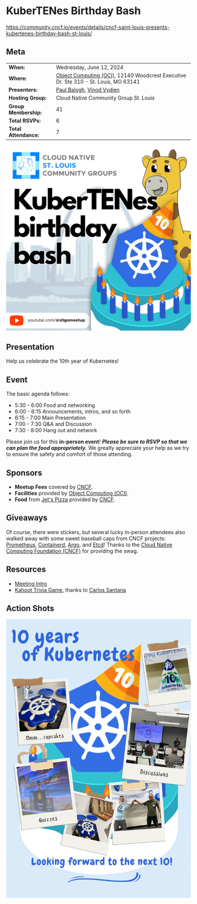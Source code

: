 # KuberTENes Birthday Bash

https://community.cncf.io/events/details/cncf-saint-louis-presents-kubertenes-birthday-bash-st-louis/

## Meta 
| | |
| --- | --- |
| **When:** | Wednesday, June 12, 2024 |
| **Where:** | [Object Computing (OCI)](https://objectcomputing.com/), 12140 Woodcrest Executive Dr. Ste 310 - St. Louis, MO 63141 |
| **Presenters:** | [Paul Balogh](https://cloudgnome.dev/), [Vinod Vydien](https://twitter.com/vvydier) |
| **Hosting Group:** | Cloud Native Community Group St. Louis |
| **Group Membership:** | 41 |
| **Total RSVPs:** | 6 |
| **Total Attendance:** | 7 |

![](images/cncg-kubertenes-thumb.png)

## Presentation
Help us celebrate the 10th year of Kubernetes!

## Event
The basic agenda follows:
* 5:30 - 6:00 Food and networking
* 6:00 - 6:15 Announcements, intros, and so forth
* 6:15 - 7:00 Main Presentation
* 7:00 - 7:30 Q&A and Discussion
* 7:30 - 8:00 Hang out and network

Please join us for this **in-person event**! **_Please be sure to RSVP so that we can plan the food appropriately._** We greatly appreciate your help as we try to ensure the safety and comfort of those attending.

## Sponsors
* **Meetup Fees** covered by [CNCF](https://cncf.io/).
* **Facilities** provided by [Object Computing (OCI)](https://objectcomputing.com/).
* **Food** from [Jet's Pizza](https://www.jetspizza.com/) provided by [CNCF](https://cncf.io/).

## Giveaways
Of course, there were stickers, but several lucky in-person attendees also walked away with some sweet baseball caps from CNCF projects: [Prometheus](https://prometheus.io/), [Containerd](https://containerd.io/), [Argo](https://argoproj.github.io/cd/), and [Etcd](https://etcd.io/)! Thanks to the [Cloud Native Computing Foundation (CNCF)](https://cncf.io/) for providing the swag.

## Resources
* [Meeting Intro](Meeting-Intro.pdf)
* [Kahoot Trivia Game](https://create.kahoot.it/share/kubertenes-birthday-bash/3dca4984-f258-470c-99cb-24b96b452895), thanks to [Carlos Santana](https://www.santana.dev/)

## Action Shots
![](images/kubertenes-collage.png)
